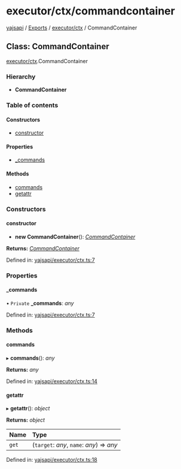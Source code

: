 # executor/ctx/commandcontainer

[yajsapi](https://github.com/golemfactory/yagna-docs/tree/9699eb3e934dbc2c15063c37bc7a317a2c47fef4/yajsapi/README.md) / [Exports](https://github.com/golemfactory/yagna-docs/tree/9699eb3e934dbc2c15063c37bc7a317a2c47fef4/yajsapi/modules.md) / [executor/ctx](../yajsapi-2/executor_ctx.md) / CommandContainer

## Class: CommandContainer

[executor/ctx](../yajsapi-2/executor_ctx.md).CommandContainer

### Hierarchy

* **CommandContainer**

### Table of contents

#### Constructors

* [constructor](executor_ctx.commandcontainer.md#constructor)

#### Properties

* [\_commands](executor_ctx.commandcontainer.md#_commands)

#### Methods

* [commands](executor_ctx.commandcontainer.md#commands)
* [getattr](executor_ctx.commandcontainer.md#getattr)

### Constructors

#### constructor

+ **new CommandContainer**\(\): [_CommandContainer_](executor_ctx.commandcontainer.md)

**Returns:** [_CommandContainer_](executor_ctx.commandcontainer.md)

Defined in: [yajsapi/executor/ctx.ts:7](https://github.com/golemfactory/yajsapi/blob/0a8d8c8/yajsapi/executor/ctx.ts#L7)

### Properties

#### \_commands

• `Private` **\_commands**: _any_

Defined in: [yajsapi/executor/ctx.ts:7](https://github.com/golemfactory/yajsapi/blob/0a8d8c8/yajsapi/executor/ctx.ts#L7)

### Methods

#### commands

▸ **commands**\(\): _any_

**Returns:** _any_

Defined in: [yajsapi/executor/ctx.ts:14](https://github.com/golemfactory/yajsapi/blob/0a8d8c8/yajsapi/executor/ctx.ts#L14)

#### getattr

▸ **getattr**\(\): _object_

**Returns:** _object_

| Name | Type |
| :--- | :--- |
| `get` | \(`target`: _any_, `name`: _any_\) =&gt; _any_ |

Defined in: [yajsapi/executor/ctx.ts:18](https://github.com/golemfactory/yajsapi/blob/0a8d8c8/yajsapi/executor/ctx.ts#L18)

